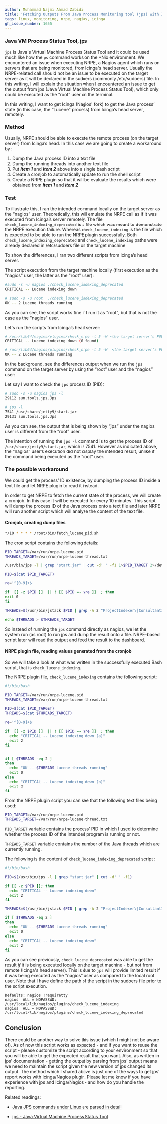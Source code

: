 ```yaml
---
author: Muhammad Najmi Ahmad Zabidi 
title: 'Fetching Outputs From Java Process Monitoring tool (jps) with Icinga/Nagios'
tags: linux, monitoring, nrpe, nagios, icinga 
gh_issue_number: 1655
---
```


### Java VM Process Status Tool, jps
`jps` is Java's Virtual Machine Process Status Tool and it could be used much like how the `ps` command works on the *Nix environment. We encountered an issue when executing NRPE, a Nagios agent which runs on servers that are being monitored, from Icinga's head server. Usually the NRPE-related call should not be an issue to be executed on the target server as it will be declared in the sudoers (commonly /etc/sudoers) file. In this writing, I will explain the situation when I encountered an issue to get the output from jps (Java Virtual Machine Process Status Tool), which only could be executed as the “root” user on the terminal. 

In this writing, I want to get Icinga (Nagios' fork) to get the Java process’ state (in this case, the “Lucene” process) from Icinga’s head server, remotely. 

### Method
Usually, NRPE should be able to execute the remote process (on the target server) from Icinga’s head. In this case we are going to create a workaround by :

1. Dump the Java process ID into a text file
2. Dump the running threads into another text file
3. Put ***item 1*** and ***item 2*** above into a single bash script
4. Create a cronjob to automatically update to run the shell script
5. Create a NRPE plugin so that it will be evaluate the results which were obtained from ***item 1*** and ***item 2***

### Test

To illustrate this, I ran the intended command locally on the target server as the “nagios” user. Theoretically, this will emulate the NRPE call as if it was executed from Icinga’s server remotely. The file `check_lucene_indexing_deprecated` is a file which was meant to demonstrate the NRPE execution failure. Whereas `check_lucene_indexing` is the file which is expected to be able to run the NRPE plugin successfully. Both `check_lucene_indexing_deprecated` and `check_lucene_indexing` paths were already declared in /etc/sudoers file on the target machine 

To show the differences, I ran two different scripts from Icinga’s head server. 

The script execution from the target machine locally  (first execution as the "nagios" user, the latter as the "root" user):

```.bash
#sudo -s -u nagios ./check_lucene_indexing_deprecated
CRITICAL -- Lucene indexing down

# sudo -s -u root  ./check_lucene_indexing_deprecated
OK -- 2 Lucene threads running
```

As you can see, the script works fine if I run it as "root", but that is not the case as the "nagios" user.



Let's run the scripts from Icinga’s head server:

```.bash
# /usr/lib64/nagios/plugins/check_nrpe -t 5 -H <the target server’s FQDN> -c  check_lucene_indexing_dep
CRITICAL -- Lucene indexing down (0 found)

# /usr/lib64/nagios/plugins/check_nrpe -t 5 -H  <the target server’s FQDN> -c  check_lucene_indexing
OK -- 2 Lucene threads running
```

In the background, see the differences output when we run the `jps` command on the target server by using the “root” user and the “nagios” user:

Let say I want to check the `jps` process ID (PID):

```.bash
# sudo -s -u nagios jps -l
29112 sun.tools.jps.Jps

# jps -l
7541 /usr/share/jetty9/start.jar
29131 sun.tools.jps.Jps
```

As you can see, the output that is being shown by “jps” under the nagios user is different from the “root” user. 

The intention of running the `jps -l` command is to get the process ID of `/usr/share/jetty9/start.jar`, which is 7541. However as indicated above, the “nagios” user’s execution did not display the intended result, unlike if the command being executed as the “root” user. 

### The possible workaround

We could get the process’ ID existence, by dumping the process ID inside a text file and let NRPE plugin to read it instead. 

In order to get NRPE to fetch the current state of the process, we will create a cronjob. In this case it will be executed for every 10 minutes. This script will dump the process ID of the Java process onto a text file and later NRPE will run another script which will analyze the content of the text file.

#### Cronjob, creating dump files
```.bash
*/10 * * * * /root/bin/fetch_lucene_pid.sh
```

The cron script contains the following details:
 
```.bash
PID_TARGET=/var/run/nrpe-lucene.pid
THREADS_TARGET=/var/run/nrpe-lucene-thread.txt

/usr/bin/jps -l | grep "start.jar" | cut -d' ' -f1 1>$PID_TARGET 2>/dev/null

PID=$(cat $PID_TARGET)

re='^[0-9]+$'

if  [[ -z $PID ]]  || ! [[ $PID =~ $re ]]  ; then
exit 0
fi

THREADS=$(/usr/bin/jstack $PID | grep -A 2 "ProjectIndexer\|ConsultantIndexer" | grep -c "java.lang.Thread.State: WAITING (parking)")

echo $THREADS > $THREADS_TARGET
```

So instead of running the `jps` command directly as nagios, we let the system run (as root) to run jps and dump the result onto a file. NRPE-based script later will read the output and feed the result to the dashboard. 

#### NRPE plugin file, reading values generated from the cronjob

So we will take a look at what was written in the successfully executed Bash script, that is `check_lucene_indexing`.

The NRPE plugin file, `check_lucene_indexing` contains the following script:

```.bash
#!/bin/bash 

PID_TARGET=/var/run/nrpe-lucene.pid
THREADS_TARGET=/var/run/nrpe-lucene-thread.txt

PID=$(cat $PID_TARGET)
THREADS=$(cat $THREADS_TARGET)

re='^[0-9]+$'

if  [[ -z $PID ]]  || ! [[ $PID =~ $re ]]  ; then
  echo "CRITICAL -- Lucene indexing down (a)"
  exit 2
fi


if [ $THREADS -eq 2 ]
then
  echo "OK -- $THREADS Lucene threads running"
  exit 0
else
  echo "CRITICAL -- Lucene indexing down (b)"
  exit 2
fi
```

From the NRPE plugin script you can see that the following text files being used:

```.bash
PID_TARGET=/var/run/nrpe-lucene.pid
THREADS_TARGET=/var/run/nrpe-lucene-thread.txt
```

`PID_TARGET` variable contains the process’ PID in which I used to determine whether the process ID of the intended program is running or not.

`THREADS_TARGET` variable contains the number of the Java threads which are currently running.


The following is the content of `check_lucene_indexing_deprecated` script :

```.bash
#!/bin/bash 

PID=$(/usr/bin/jps -l | grep "start.jar" | cut -d' ' -f1)

if [[ -z $PID ]]; then
  echo "CRITICAL -- Lucene indexing down"
  exit 2
fi

THREADS=$(/usr/bin/jstack $PID | grep -A 2 "ProjectIndexer\|ConsultantIndexer" | grep -c "java.lang.Thread.State: WAITING (parking)")

if [ $THREADS -eq 2 ]
then
  echo "OK -- $THREADS Lucene threads running"
  exit 0
else
  echo "CRITICAL -- Lucene indexing down"
  exit 2
fi
```

As you can see previously, `check_lucene_deprecated` was able to get the result *if* it is being executed locally on the target machine - but not from remote (Icinga's head server).
This is due to `jps` will provide limited result if it was being executed as the "nagios" user as compared to the local root user. Note that I have define the path of the script in the sudoers file prior to the script execution.

```
Defaults: nagios !requiretty
nagios  ALL = NOPASSWD: /usr/local/lib/nagios/plugins/check_lucene_indexing
nagios  ALL = NOPASSWD: /usr/local/lib/nagios/plugins/check_lucene_indexing_deprecated
```

## Conclusion

There could be another way to solve this issue (which I might not be aware of). As of now this script works as expected - and if you want to reuse the script - please customize the script according to your environment so that you will be able to get the expected result that you want. Also, as written in jps’ documentation - getting the output by parsing from jps’ output means we need to maintain the script given the new version of jps changed its output. The method which I shared above is just one of the ways to get jps’ report works with Icinga/Nagios plugin. Please let me know if you have experience with jps and Icinga/Nagios - and how do you handle the reporting. 



Related readings:

* [Java JPS commands under Linux are parsed in detail](https://developpaper.com/java-jps-commands-under-linux-are-parsed-in-detail/)

* [jps - Java Virtual Machine Process Status Tool](https://docs.oracle.com/javase/7/docs/technotes/tools/share/jps.html)








